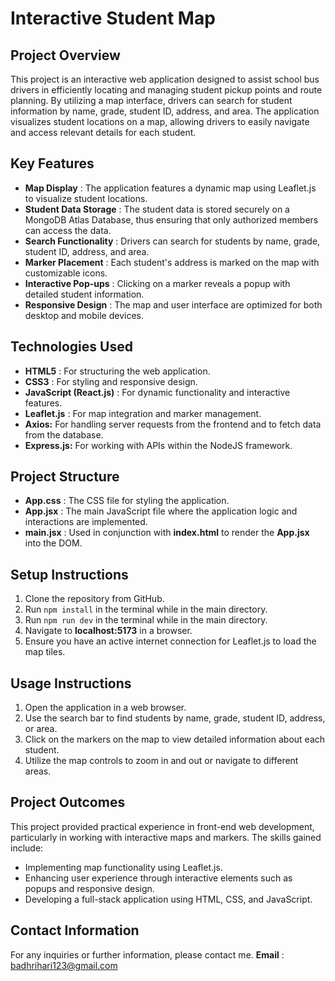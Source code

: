 ﻿# Interactive Student Map

## Project Overview

This project is an interactive web application designed to assist school bus drivers in efficiently locating and managing student pickup points and route planning. By utilizing a map interface, drivers can search for student information by name, grade, student ID, address, and area. The application visualizes student locations on a map, allowing drivers to easily navigate and access relevant details for each student.

## Key Features

* **Map Display** : The application features a dynamic map using Leaflet.js to visualize student locations.
* **Student Data Storage** : The student data is stored securely on a MongoDB Atlas Database, thus ensuring that only authorized members can access the data.
* **Search Functionality** : Drivers can search for students by name, grade, student ID, address, and area.
* **Marker Placement** : Each student's address is marked on the map with customizable icons.
* **Interactive Pop-ups** : Clicking on a marker reveals a popup with detailed student information.
* **Responsive Design** : The map and user interface are optimized for both desktop and mobile devices.

## Technologies Used

* **HTML5** : For structuring the web application.
* **CSS3** : For styling and responsive design.
* **JavaScript (React.js)** : For dynamic functionality and interactive features.
* **Leaflet.js** : For map integration and marker management.
* **Axios:** For handling server requests from the frontend and to fetch data from the database.
* **Express.js:** For working with APIs within the NodeJS framework.

## Project Structure

* **App.css** : The CSS file for styling the application.
* **App.jsx** : The main JavaScript file where the application logic and interactions are implemented.
* **main.jsx** : Used in conjunction with **index.html** to render the **App.jsx** into the DOM.

## Setup Instructions

1. Clone the repository from GitHub.
2. Run `npm install` in the terminal while in the main directory.
3. Run `npm run dev` in the terminal while in the main directory.
4. Navigate to **localhost:5173** in a browser.
5. Ensure you have an active internet connection for Leaflet.js to load the map tiles.

## Usage Instructions

1. Open the application in a web browser.
2. Use the search bar to find students by name, grade, student ID, address, or area.
3. Click on the markers on the map to view detailed information about each student.
4. Utilize the map controls to zoom in and out or navigate to different areas.

## Project Outcomes

This project provided practical experience in front-end web development, particularly in working with interactive maps and markers. The skills gained include:

* Implementing map functionality using Leaflet.js.
* Enhancing user experience through interactive elements such as popups and responsive design.
* Developing a full-stack application using HTML, CSS, and JavaScript.

## Contact Information

For any inquiries or further information, please contact me. **Email** : [badhrihari123@gmail.com](mailto:badhrihari123@gmail.com)

